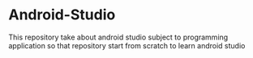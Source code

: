 # Android-Studio
This repository take about android studio subject to programming application so that repository start from scratch to learn android studio 
